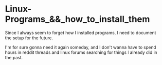 # Linux-Programs_&&_how_to_install_them

Since I always seem to forget how I installed programs, I need to document the setup for the future. 

I'm for sure gonna need it again someday, and I don't wanna have to spend hours in reddit threads and linux forums searching for things I already did in the past.

